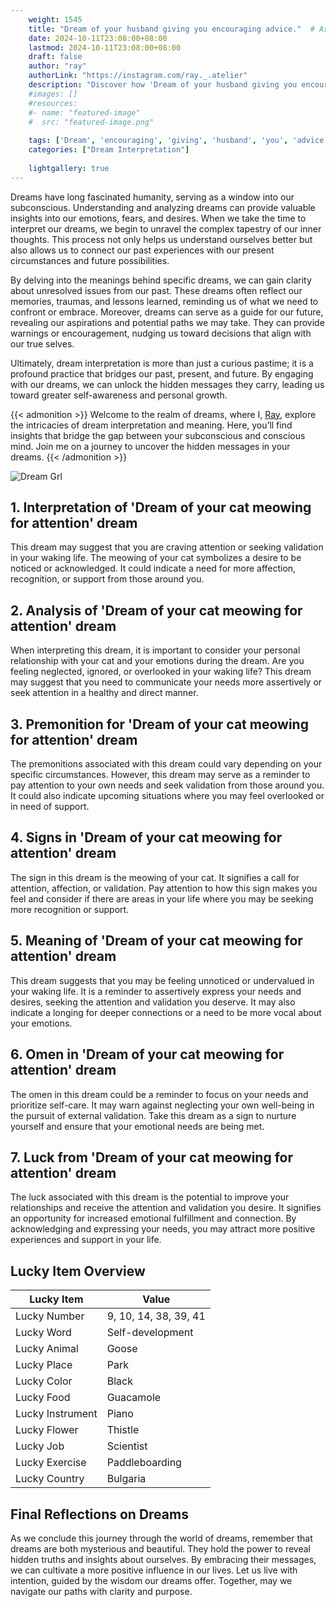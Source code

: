 ```yaml
---
    weight: 1545
    title: "Dream of your husband giving you encouraging advice."  # Assuming 'title' column exists
    date: 2024-10-11T23:08:00+08:00
    lastmod: 2024-10-11T23:08:00+08:00
    draft: false
    author: "ray"
    authorLink: "https://instagram.com/ray._.atelier"
    description: "Discover how 'Dream of your husband giving you encouraging advice.' can interpret your future and uncover its significant meanings in your life."
    #images: []
    #resources:
    #- name: "featured-image"
    #  src: "featured-image.png"
    
    tags: ['Dream', 'encouraging', 'giving', 'husband', 'you', 'advice']
    categories: ["Dream Interpretation"]
    
    lightgallery: true
---
```

    
Dreams have long fascinated humanity, serving as a window into our subconscious. Understanding and analyzing dreams can provide valuable insights into our emotions, fears, and desires. When we take the time to interpret our dreams, we begin to unravel the complex tapestry of our inner thoughts. This process not only helps us understand ourselves better but also allows us to connect our past experiences with our present circumstances and future possibilities.

By delving into the meanings behind specific dreams, we can gain clarity about unresolved issues from our past. These dreams often reflect our memories, traumas, and lessons learned, reminding us of what we need to confront or embrace. Moreover, dreams can serve as a guide for our future, revealing our aspirations and potential paths we may take. They can provide warnings or encouragement, nudging us toward decisions that align with our true selves.

Ultimately, dream interpretation is more than just a curious pastime; it is a profound practice that bridges our past, present, and future. By engaging with our dreams, we can unlock the hidden messages they carry, leading us toward greater self-awareness and personal growth.

{{< admonition >}}
Welcome to the realm of dreams, where I, [Ray](https://instagram.com/ray._.atelier), explore the intricacies of dream interpretation and meaning. Here, you’ll find insights that bridge the gap between your subconscious and conscious mind. Join me on a journey to uncover the hidden messages in your dreams.
{{< /admonition >}}

![Dream Grl](https://cdn.pixabay.com/photo/2017/11/02/03/35/gothic-2910057_1280.jpg "Dream Grl")

## 1. Interpretation of 'Dream of your cat meowing for attention' dream
 This dream may suggest that you are craving attention or seeking validation in your waking life. The meowing of your cat symbolizes a desire to be noticed or acknowledged. It could indicate a need for more affection, recognition, or support from those around you.

## 2. Analysis of 'Dream of your cat meowing for attention' dream
 When interpreting this dream, it is important to consider your personal relationship with your cat and your emotions during the dream. Are you feeling neglected, ignored, or overlooked in your waking life? This dream may suggest that you need to communicate your needs more assertively or seek attention in a healthy and direct manner.

## 3. Premonition for 'Dream of your cat meowing for attention' dream
 The premonitions associated with this dream could vary depending on your specific circumstances. However, this dream may serve as a reminder to pay attention to your own needs and seek validation from those around you. It could also indicate upcoming situations where you may feel overlooked or in need of support.

## 4. Signs in 'Dream of your cat meowing for attention' dream
 The sign in this dream is the meowing of your cat. It signifies a call for attention, affection, or validation. Pay attention to how this sign makes you feel and consider if there are areas in your life where you may be seeking more recognition or support.

## 5. Meaning of 'Dream of your cat meowing for attention' dream
 This dream suggests that you may be feeling unnoticed or undervalued in your waking life. It is a reminder to assertively express your needs and desires, seeking the attention and validation you deserve. It may also indicate a longing for deeper connections or a need to be more vocal about your emotions.

## 6. Omen in 'Dream of your cat meowing for attention' dream
 The omen in this dream could be a reminder to focus on your needs and prioritize self-care. It may warn against neglecting your own well-being in the pursuit of external validation. Take this dream as a sign to nurture yourself and ensure that your emotional needs are being met.

## 7. Luck from 'Dream of your cat meowing for attention' dream
 The luck associated with this dream is the potential to improve your relationships and receive the attention and validation you desire. It signifies an opportunity for increased emotional fulfillment and connection. By acknowledging and expressing your needs, you may attract more positive experiences and support in your life.

## Lucky Item Overview
| Lucky Item          | Value              |
|---------------|--------------------|
| Lucky Number        | 9, 10, 14, 38, 39, 41  |
| Lucky Word          | Self-development |
| Lucky Animal        | Goose |
| Lucky Place         | Park     |
| Lucky Color         | Black     |
| Lucky Food          | Guacamole      |
| Lucky Instrument    | Piano |
| Lucky Flower        | Thistle    |
| Lucky Job           | Scientist       |
| Lucky Exercise      | Paddleboarding  |
| Lucky Country       | Bulgaria    |


##  Final Reflections on Dreams

As we conclude this journey through the world of dreams, remember that dreams are both mysterious and beautiful. They hold the power to reveal hidden truths and insights about ourselves. By embracing their messages, we can cultivate a more positive influence in our lives. Let us live with intention, guided by the wisdom our dreams offer. Together, may we navigate our paths with clarity and purpose.
